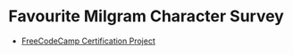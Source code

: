 # Favourite Milgram Character Survey
- [FreeCodeCamp Certification Project](https://www.freecodecamp.org/learn/2022/responsive-web-design/build-a-survey-form-project/build-a-survey-form)